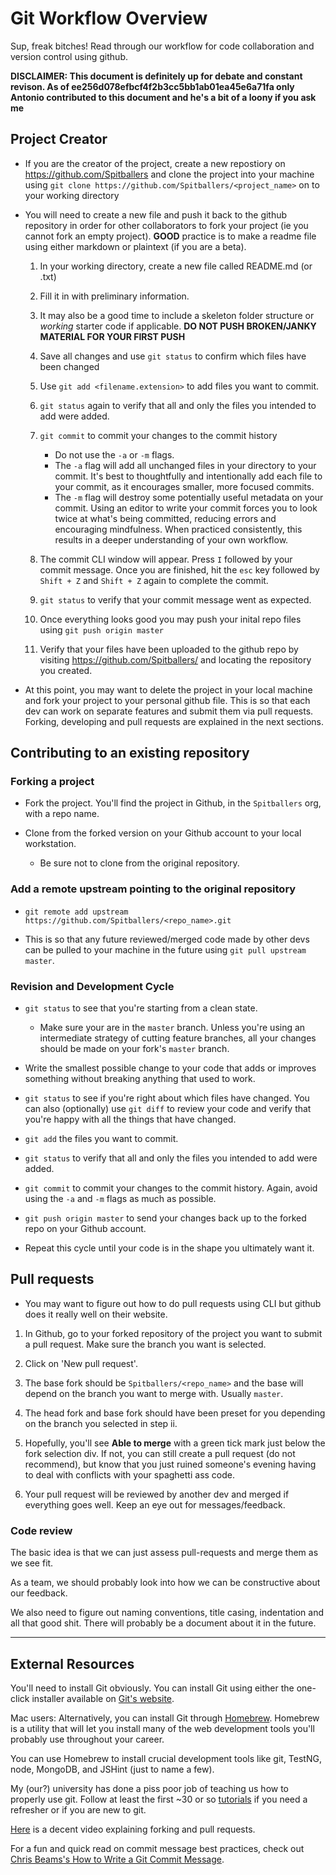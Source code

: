 # Git Workflow Overview
Sup, freak bitches! Read through our workflow for code collaboration and version control using github.

**DISCLAIMER: This document is definitely up for debate and constant revison. As of ee256d078efbcf4f2b3cc5bb1ab01ea45e6a71fa only Antonio contributed to this document and he's a bit of a loony if you ask me**

## Project Creator
* If you are the creator of the project, create a new repostiory on https://github.com/Spitballers and clone the project into your machine using `git clone https://github.com/Spitballers/<project_name>` on to your working directory

* You will need to create a new file and push it back to the github repository in order for other collaborators to fork your project (ie you cannot fork an empty project). **GOOD** practice is to make a readme file using either markdown or plaintext (if you are a beta).
	1. In your working directory, create a new file called README.md (or .txt)
	2. Fill it in with preliminary information.
	3. It may also be a good time to include a skeleton folder structure or *working* starter code if applicable. **DO NOT PUSH BROKEN/JANKY MATERIAL FOR YOUR FIRST PUSH**
	4. Save all changes and use `git status` to confirm which files have been changed
	5. Use `git add <filename.extension>` to add files you want to commit.
	6. `git status` again to verify that all and only the files you intended to add were added.
	7. `git commit` to commit your changes to the commit history

		* Do not use the `-a` or `-m` flags.
		* The `-a` flag will add all unchanged files in your directory to your commit. It's best to thoughtfully and intentionally add each file to your commit, as it encourages smaller, more focused commits.
		* The `-m` flag will destroy some potentially useful metadata on your commit. Using an editor to write your commit forces you to look twice at what's being committed, reducing errors and encouraging mindfulness. When practiced consistently, this results in a deeper understanding of your own workflow.
	8. The commit CLI window will appear. Press `I` followed by your commit message. Once you are finished, hit the `esc` key followed by `Shift + Z` and `Shift + Z` again to complete the commit.
	9. `git status` to verify that your commit message went as expected.
	10. Once everything looks good you may push your inital repo files using `git push origin master`
	11. Verify that your files have been uploaded to the github repo by visiting https://github.com/Spitballers/ and locating the repository you created.

* At this point, you may want to delete the project in your local machine and fork your project to your personal github file. This is so that each dev can work on separate features and submit them via pull requests. Forking, developing and pull requests are explained in the next sections.

## Contributing to an existing repository

### Forking a project
* Fork the project. You'll find the project in Github, in the `Spitballers` org, with a repo name.

* Clone from the forked version on your Github account to your local workstation.
	* Be sure not to clone from the original repository.

### Add a remote upstream pointing to the original repository
* `git remote add upstream https://github.com/Spitballers/<repo_name>.git`

* This is so that any future reviewed/merged code made by other devs can be pulled to your machine in the future using `git pull upstream master`.

### Revision and Development Cycle
* `git status` to see that you're starting from a clean state.
	* Make sure your are in the `master` branch. Unless you're using an intermediate strategy of cutting feature branches, all your changes should be made on your fork's `master` branch.

* Write the smallest possible change to your code that adds or improves something without breaking anything that used to work.

* `git status` to see if you're right about which files have changed. You can also (optionally) use `git diff` to review your code and verify that you're happy with all the things that have changed.

* `git add` the files you want to commit.

* `git status` to verify that all and only the files you intended to add were added.

* `git commit` to commit your changes to the commit history. Again, avoid using the `-a` and `-m` flags as much as possible.

* `git push origin master` to send your changes back up to the forked repo on your Github account.

* Repeat this cycle until your code is in the shape you ultimately want it.

## Pull requests
* You may want to figure out how to do pull requests using CLI but github does it really well on their website.

1. In Github, go to your forked repository of the project you want to submit a pull request. Make sure the branch you want is selected.

2. Click on 'New pull request'.

3. The base fork should be `Spitballers/<repo_name>` and the base will depend on the branch you want to merge with. Usually `master`.

4. The head fork and base fork should have been preset for you depending on the branch you selected in step ii.

5. Hopefully, you'll see **Able to merge** with a green tick mark just below the fork selection div. If not, you can still create a pull request (do not recommend), but know that you just ruined someone's evening having to deal with conflicts with your spaghetti ass code.

6. Your pull request will be reviewed by another dev and merged if everything goes well. Keep an eye out for messages/feedback.

### Code review
The basic idea is that we can just assess pull-requests and merge them as we see fit.

As a team, we should probably look into how we can be constructive about our feedback.

We also need to figure out naming conventions, title casing, indentation and all that good shit. There will probably be a document about it in the future.

---

## External Resources
You'll need to install Git obviously. You can install Git using either the one-click installer available on [Git's website](https://git-scm.com/downloads).

Mac users: Alternatively, you can install Git through [Homebrew](https://brew.sh/). Homebrew is a utility that will let you install many of the web development tools you'll probably use throughout your career.

You can use Homebrew to install crucial development tools like git, TestNG, node, MongoDB, and JSHint (just to name a few).

My (our?) university has done a piss poor job of teaching us how to properly use git. Follow at least the first ~30 or so [tutorials](http://gitimmersion.com) if you need a refresher or if you are new to git. 

[Here](http://youtu.be/75_UrC2unv4) is a decent video explaining forking and pull requests.

For a fun and quick read on commit message best practices, check out [Chris Beams's How to Write a Git Commit Message](https://chris.beams.io/posts/git-commit/#seven-rules).





